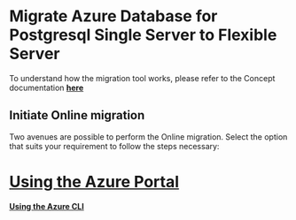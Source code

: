# Migrate Azure Database for Postgresql Single Server to Flexible Server

To understand how the migration tool works, please refer to the Concept documentation [**here**](https://learn.microsoft.com/azure/postgresql/migrate/concepts-single-to-flexible)

## Initiate Online migration
Two avenues are possible to perform the Online migration. Select the option that suits your requirement to follow the steps necessary:

# [**Using the Azure Portal**](./single2flexibleonline-migrate-using-the-azure-portal.md)

[**Using the Azure CLI**](./single2flexibleonline-migrate-using-the-azure-cli.md)